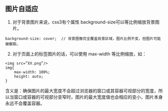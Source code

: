 ## 图片自适应  

1. 对于背景图片来说，css3有个属性 background-size可以等比例缩放背景图片。
```
background-size: cover;  // 背景图像完全覆盖背景区域，图片比例不变，但图片可能被截取。
```


2. 对于页面上的<img/>标签图片的话，可以使用 max-width 等比例缩放，如：
```
<img src=”XX.png”/>
img{ 
    max-width: 100%; 
    height: auto; 
}
```
含义是：确保图片的最大宽度不会超过浏览器的窗口或其容器可视部分的宽度，所以当窗口或容器的可视部分变窄时，图片的最大宽度值也会相应的变小，图片本身永远不会覆盖容器。